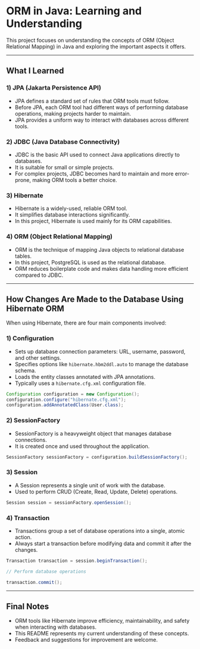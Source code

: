 # ORM in Java: Learning and Understanding

This project focuses on understanding the concepts of ORM (Object Relational Mapping) in Java and exploring the important aspects it offers.

---

## What I Learned

### 1) JPA (Jakarta Persistence API)
- JPA defines a standard set of rules that ORM tools must follow.
- Before JPA, each ORM tool had different ways of performing database operations, making projects harder to maintain.
- JPA provides a uniform way to interact with databases across different tools.

### 2) JDBC (Java Database Connectivity)
- JDBC is the basic API used to connect Java applications directly to databases.
- It is suitable for small or simple projects.
- For complex projects, JDBC becomes hard to maintain and more error-prone, making ORM tools a better choice.

### 3) Hibernate
- Hibernate is a widely-used, reliable ORM tool.
- It simplifies database interactions significantly.
- In this project, Hibernate is used mainly for its ORM capabilities.

### 4) ORM (Object Relational Mapping)
- ORM is the technique of mapping Java objects to relational database tables.
- In this project, PostgreSQL is used as the relational database.
- ORM reduces boilerplate code and makes data handling more efficient compared to JDBC.

---

## How Changes Are Made to the Database Using Hibernate ORM

When using Hibernate, there are four main components involved:

### 1) Configuration
- Sets up database connection parameters: URL, username, password, and other settings.
- Specifies options like `hibernate.hbm2ddl.auto` to manage the database schema.
- Loads the entity classes annotated with JPA annotations.
- Typically uses a `hibernate.cfg.xml` configuration file.

```java
Configuration configuration = new Configuration();
configuration.configure("hibernate.cfg.xml");
configuration.addAnnotatedClass(User.class);
```

### 2) SessionFactory
- SessionFactory is a heavyweight object that manages database connections.
- It is created once and used throughout the application.

```java
SessionFactory sessionFactory = configuration.buildSessionFactory();
```

### 3) Session
- A Session represents a single unit of work with the database.
- Used to perform CRUD (Create, Read, Update, Delete) operations.

```java
Session session = sessionFactory.openSession();
```

### 4) Transaction
- Transactions group a set of database operations into a single, atomic action.
- Always start a transaction before modifying data and commit it after the changes.

```java
Transaction transaction = session.beginTransaction();

// Perform database operations

transaction.commit();
```

---

## Final Notes

- ORM tools like Hibernate improve efficiency, maintainability, and safety when interacting with databases.
- This README represents my current understanding of these concepts.
- Feedback and suggestions for improvement are welcome.
